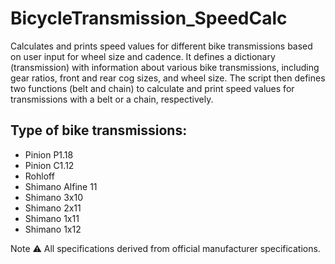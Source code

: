 # BicycleTransmission_SpeedCalc
Calculates and prints speed values for different bike transmissions based on user input for wheel size and cadence. It defines a dictionary (transmission) with information about various bike transmissions, including gear ratios, front and rear cog sizes, and wheel size. The script then defines two functions (belt and chain) to calculate and print speed values for transmissions with a belt or a chain, respectively.
## Type of bike transmissions:
* Pinion P1.18
* Pinion C1.12
* Rohloff
* Shimano Alfine 11
* Shimano 3x10
* Shimano 2x11
* Shimano 1x11
* Shimano 1x12
  
Note ⚠️ All specifications derived from official manufacturer specifications.
